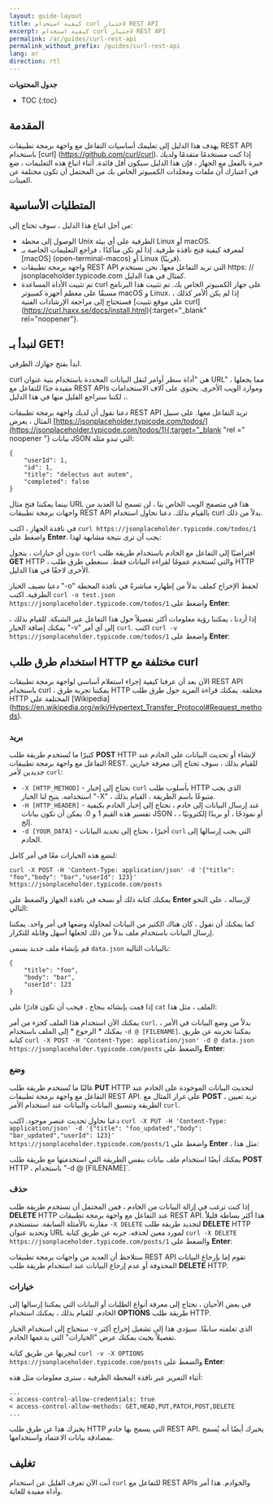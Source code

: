```yaml
---
layout: guide-layout
title: كيفية استخدام curl لاختبار REST API
excerpt: كيفية استخدام curl لاختبار REST API
permalink: /ar/guides/curl-rest-api
permalink_without_prefix: /guides/curl-rest-api
lang: ar
direction: rtl
---
```


**جدول المحتويات**

* TOC
{:toc}

## المقدمة

يهدف هذا الدليل إلى تعليمك أساسيات التفاعل مع واجهة برمجة تطبيقات REST API باستخدام [curl] (https://github.com/curl/curl). إذا كنت مستخدمًا متقدمًا ولديك خبرة بالفعل مع الجهاز ، فإن هذا الدليل سيكون أقل فائدة. أثناء اتباع هذه التعليمات ، ضع في اعتبارك أن ملفات ومجلدات الكمبيوتر الخاص بك من المحتمل أن تكون مختلفة عن العينات.

## المتطلبات الأساسية

من أجل اتباع هذا الدليل ، سوف تحتاج إلى:

* الوصول إلى محطة Unix الطرفية على أي بيئة Linux أو macOS.
* لمعرفة كيفية فتح نافذة طرفية. إذا لم تكن متأكدًا ، فراجع التعليمات الخاصة بـ [macOS] (open-terminal-macos) أو Linux (قريبًا).
* واجهة برمجة تطبيقات REST API التي تريد التفاعل معها. نحن نستخدم https: // jsonplaceholder.typicode.com كمثال في هذا الدليل.
* تم تثبيت الأداة المساعدة curl على جهاز الكمبيوتر الخاص بك. تم تثبيت هذا البرنامج مسبقًا على معظم أجهزة كمبيوتر macOS و Linux. إذا لم يكن الأمر كذلك ، فستحتاج إلى مراجعة الإرشادات الفنية [على موقع تثبيت curl] (https://curl.haxx.se/docs/install.html){:target="_blank" rel="noopener"}.

## لنبدأ بـ GET!

ابدأ بفتح جهازك الطرفي.

curl هي "أداة سطر أوامر لنقل البيانات المحددة باستخدام بنية عنوان URL" ، مما يجعلها مفيدة جدًا للتفاعل مع REST APIs وموارد الويب الأخرى. يحتوي على آلاف الاستخدامات ، لكننا سنراجع القليل منها في هذا الدليل.

دعنا نقول أن لديك واجهة برمجة تطبيقات REST API تريد التفاعل معها. على سبيل المثال ، يعرض [https://jsonplaceholder.typicode.com/todos/](https://jsonplaceholder.typicode.com/todos/1){:target="_blank "rel =" noopener "} بيانات JSON التي تبدو مثله:

```
{
	"userId": 1,
	"id": 1,
	"title": "delectus aut autem",
	"completed": false
}
```

بينما يمكننا فتح مثال URL هذا في متصفح الويب الخاص بنا ، لن تسمح لنا العديد من واجهات برمجة تطبيقات REST API بالقيام بذلك. دعنا نحاول استخدام curl بدلاً من ذلك.

في نافذة الجهاز ، اكتب `curl https://jsonplaceholder.typicode.com/todos/1` واضغط على **Enter**. يجب أن ترى نتيجة مشابهة لهذا:

<div class="center guideimages">
  <amp-anim src="/assets/guides/curl-rest-api/curl-get-basic-en.gif" width="665" height="387" alt="عرض تجريبي لأمر curl الأساسي" layout="responsive"></amp-anim>
</div>

بدون أي خيارات ، يتحول `curl` افتراضيًا إلى التفاعل مع الخادم باستخدام طريقة طلب **GET** HTTP ، والتي تُستخدم عمومًا لقراءة البيانات فقط. سنغطي طرق طلب HTTP الأخرى لاحقًا في هذا الدليل.

دعنا نضيف الخيار "-o" لحفظ الإخراج كملف بدلاً من إظهاره مباشرةً في نافذة المحطة الطرفية. اكتب `curl -o test.json https://jsonplaceholder.typicode.com/todos/1` واضغط على **Enter**:

<div class="center guideimages">
  <amp-anim src="/assets/guides/curl-rest-api/curl-get-output-en.gif" width="665" height="387" alt="عرض توضيحي لأمر curl الأساسي مع إخراج الملف" layout="responsive"></amp-anim>
</div>

إذا أردنا ، يمكننا رؤية معلومات أكثر تفصيلاً حول هذا التفاعل عبر الشبكة. للقيام بذلك ، يمكنك إضافة الخيار "-v" إلى أي أمر `curl`. اكتب `curl -v https://jsonplaceholder.typicode.com/todos/1` واضغط على **Enter**:


<div class="center guideimages">
  <amp-anim src="/assets/guides/curl-rest-api/curl-get-verbose-en.gif" width="665" height="387" alt="عرض توضيحي لأمر curl الأساسي مع إخراج مطول" layout="responsive"></amp-anim>
</div>

## استخدام طرق طلب HTTP مختلفة مع curl

الآن بعد أن عرفنا كيفية إجراء استعلام أساسي لواجهة برمجة تطبيقات REST API باستخدام curl ، يمكننا تجربة طرق HTTP مختلفة. يمكنك قراءة المزيد حول طرق طلب HTTP المختلفة على [Wikipedia] (https://en.wikipedia.org/wiki/Hypertext_Transfer_Protocol#Request_methods).

### بريد

كثيرًا ما تُستخدم طريقة طلب **POST** HTTP لإنشاء أو تحديث البيانات على الخادم عند التفاعل مع واجهة برمجة تطبيقات REST. للقيام بذلك ، سوف تحتاج إلى معرفة خيارين جديدين لأمر `curl`:

* `-X [HTTP_METHOD]` - نحتاج إلى إخبار `curl` بأسلوب طلب HTTP الذي يجب استخدامه. يتيح لنا الخيار "-X" ، متبوعًا باسم الطريقة ، القيام بذلك.
* `-H [HTTP_HEADER]` - عند إرسال البيانات إلى خادم ، نحتاج إلى إخبار الخادم بكيفية تفسير هذه القيم 1 و 0. يمكن أن تكون بيانات JSON ، أو نموذجًا ، أو بريدًا إلكترونيًا ، إلخ.
* `-d [YOUR_DATA]` - أخيرًا ، نحتاج إلى تحديد البيانات `curl` التي يجب إرسالها إلى الخادم.

لنضع هذه الخيارات معًا في أمر كامل:

`curl -X POST -H 'Content-Type: application/json' -d '{"title": "foo","body": "bar","userId": 123}' https://jsonplaceholder.typicode.com/posts`

يمكنك كتابة ذلك أو نسخه في نافذة الجهاز والضغط على **Enter** لإرساله ، على النحو التالي:

<div class="center guideimages">
  <amp-anim src="/assets/guides/curl-rest-api/curl-post-basic-en.gif" width="665" height="387" alt="عرض توضيحي لأمر POST curl" layout="responsive"></amp-anim>
</div>

كما يمكنك أن تقول ، كان هناك الكثير من البيانات لمحاولة وضعها في أمر واحد. يمكننا إرسال البيانات باستخدام ملف بدلاً من ذلك لجعلها أسهل وقابلة للتكرار.

قم بإنشاء ملف جديد يسمى `data.json` بالبيانات التالية:

```
{
	"title": "foo",
	"body": "bar",
	"userId": 123
}
```

إذا قمت بإنشائه بنجاح ، فيجب أن تكون قادرًا على `cat` الملف ، مثل هذا:

<div class="center guideimages">
  <amp-anim src="/assets/guides/curl-rest-api/nano-datajson-en.gif" width="665" height="387" alt="عرض ملف البيانات" layout="responsive"></amp-anim>
</div>

يمكنك الآن استخدام هذا الملف كجزء من أمر `curl`. بدلاً من وضع البيانات في الأمر ، يمكنك * الرجوع * إلى الملف باستخدام `-d @ [FILENAME]`. يمكننا تجربته عن طريق كتابة `curl -X POST -H 'Content-Type: application/json' -d @ data.json https://jsonplaceholder.typicode.com/posts` والضغط على **Enter**:

<div class="center guideimages">
  <amp-anim src="/assets/guides/curl-rest-api/curl-post-file-en.gif" width="665" height="387" alt="عرض توضيحي لأمر POST curl مع ملف" layout="responsive"></amp-anim>
</div>

### وضع

غالبًا ما تُستخدم طريقة طلب **PUT** HTTP لتحديث البيانات الموجودة على الخادم عند التفاعل مع واجهة برمجة تطبيقات REST API. على غرار المثال مع **POST** ، نريد تعيين الطريقة وتنسيق البيانات والبيانات عند استخدام الأمر `curl`.

دعنا نحاول تحديث عنصر موجود. اكتب `curl -X PUT -H 'Content-Type: application/json' -d '{"title": "foo_updated","body": "bar_updated","userId": 123}' https://jsonplaceholder.typicode.com/posts/1` واضغط على **Enter** ، مثل هذا:

<div class="center guideimages">
  <amp-anim src="/assets/guides/curl-rest-api/curl-put-basic-en.gif" width="665" height="387" alt="عرض توضيحي لأمر PUT curl" layout="responsive"></amp-anim>
</div>

يمكنك أيضًا استخدام ملف بيانات بنفس الطريقة التي استخدمتها مع طريقة طلب **POST** HTTP ، باستخدام "-d @ [FILENAME]`.

### حذف

إذا كنت ترغب في إزالة البيانات من الخادم ، فمن المحتمل أن تستخدم طريقة طلب **DELETE** HTTP عند التفاعل مع واجهة برمجة تطبيقات REST API. هذا أكثر بساطة قليلاً مقارنة بالأمثلة السابقة. ستستخدم `-X DELETE` لتحديد طريقة طلب **DELETE** HTTP وتحديد عنوان URL لمورد معين لحذفه. جربه عن طريق كتابة `curl -X DELETE https://jsonplaceholder.typicode.com/posts/1` والضغط على **Enter**:

<div class="center guideimages">
  <amp-anim src="/assets/guides/curl-rest-api/curl-delete-basic-en.gif" width="665" height="387" alt="عرض توضيحي لأمر DELETE curl" layout="responsive"></amp-anim>
</div>

ستلاحظ أن العديد من واجهات برمجة تطبيقات REST API تقوم إما بإرجاع البيانات المحذوفة أو عدم إرجاع البيانات عند استخدام طريقة طلب **DELETE** HTTP.

### خيارات

في بعض الأحيان ، نحتاج إلى معرفة أنواع الطلبات أو البيانات التي يمكننا إرسالها إلى الخادم. للقيام بذلك ، يمكنك استخدام **OPTIONS** طريقة طلب HTTP.

ستحتاج إلى استخدام الخيار `-v` الذي تعلمته سابقًا. سيؤدي هذا إلى تشغيل إخراج أكثر تفصيلاً بحيث يمكنك عرض "الخيارات" التي يدعمها الخادم.

لنجربها عن طريق كتابة `curl -v -X OPTIONS https://jsonplaceholder.typicode.com/posts` والضغط على **Enter**:

<div class="center guideimages">
  <amp-anim src="/assets/guides/curl-rest-api/curl-options-verbose-en.gif" width="665" height="387" alt="عرض توضيحي لأمر OPTIONS curl بإخراج مطول" layout="responsive"></amp-anim>
</div>

أثناء التمرير عبر نافذة المحطة الطرفية ، سترى معلومات مثل هذه:

```
...
< access-control-allow-credentials: true
< access-control-allow-methods: GET,HEAD,PUT,PATCH,POST,DELETE
...
```

يخبرك هذا عن طرق طلب HTTP التي يسمح بها خادم REST API. يخبرك أيضًا أنه يُسمح بمصادقة بيانات الاعتماد واستخدامها.

## تغليف

أنت الآن تعرف القليل عن استخدام `curl` للتفاعل مع REST APIs والخوادم. هذا أمر وأداة مفيدة للغاية.